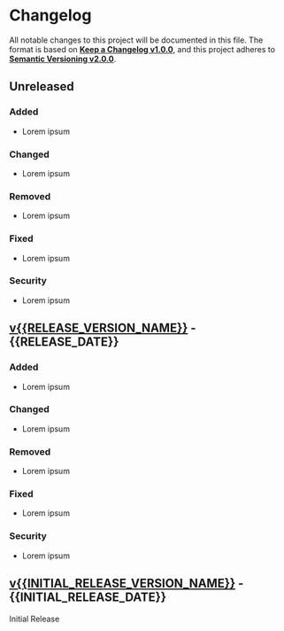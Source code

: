 <!-- markdownlint-disable no-duplicate-heading -->

# Changelog #

All notable changes to this project will be documented in this file.
The format is based on [**Keep a Changelog v1.0.0**](https://keepachangelog.com/en/1.0.0/),
and this project adheres to [**Semantic Versioning v2.0.0**](https://semver.org/spec/v2.0.0.html).

## Unreleased ##

### Added ###

* Lorem ipsum

### Changed ###

* Lorem ipsum

### Removed ###

* Lorem ipsum

### Fixed ###

* Lorem ipsum

### Security ###

* Lorem ipsum

## [v{{RELEASE_VERSION_NAME}}] - {{RELEASE_DATE}} ##

[v{{RELEASE_VERSION_NAME}}]: https://github.com/mfederczuk/{{GITHUB_REPO_NAME}}/releases/tag/v{{RELEASE_VERSION_NAME}}

### Added ###

* Lorem ipsum

### Changed ###

* Lorem ipsum

### Removed ###

* Lorem ipsum

### Fixed ###

* Lorem ipsum

### Security ###

* Lorem ipsum

## [v{{INITIAL_RELEASE_VERSION_NAME}}] - {{INITIAL_RELEASE_DATE}} ##

[v{{INITIAL_RELEASE_VERSION_NAME}}]: https://github.com/mfederczuk/{{GITHUB_REPO_NAME}}/releases/tag/v{{INITIAL_RELEASE_VERSION_NAME}}

Initial Release

